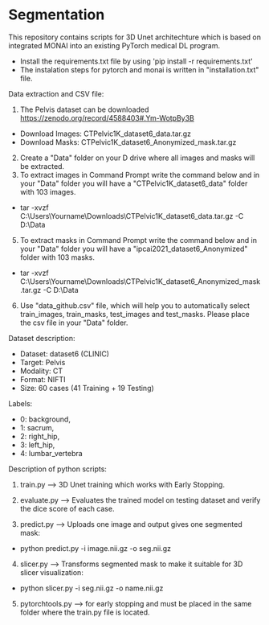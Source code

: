 # Segmentation

This repository contains scripts for 3D Unet architechture which is based on integrated MONAI into an existing PyTorch medical DL program. 

* Install the requirements.txt file by using 'pip install -r requirements.txt'
* The instalation steps for pytorch and monai is written in "installation.txt" file.

Data extraction and CSV file:
1) The Pelvis dataset can be downloaded https://zenodo.org/record/4588403#.Ym-WotpBy3B
* Download Images: CTPelvic1K_dataset6_data.tar.gz
* Download Masks: CTPelvic1K_dataset6_Anonymized_mask.tar.gz
2) Create a "Data" folder on your D drive where all images and masks will be extracted. 
3) To extract images in Command Prompt write the command below and in your "Data" folder you will have a "CTPelvic1K_dataset6_data" folder with 103 images.
* tar -xvzf C:\Users\Yourname\Downloads\CTPelvic1K_dataset6_data.tar.gz -C D:\Data
5) To extract masks in Command Prompt write the command below and in your "Data" folder you will have a "ipcai2021_dataset6_Anonymized" folder with 103 masks.
* tar -xvzf C:\Users\Yourname\Downloads\CTPelvic1K_dataset6_Anonymized_mask.tar.gz -C D:\Data
6) Use "data_github.csv" file, which will help you to automatically select train_images, train_masks, test_images and test_masks. Please place the csv file in your "Data" folder.


Dataset description:
* Dataset: dataset6 (CLINIC) 
* Target: Pelvis
* Modality: CT
* Format: NIFTI
* Size: 60 cases (41 Training + 19 Testing)

Labels: 
* 0: background, 
* 1: sacrum, 
* 2: right_hip, 
* 3: left_hip, 
* 4: lumbar_vertebra    




Description of python scripts:

1) train.py --> 3D Unet training which works with Early Stopping. 

2) evaluate.py --> Evaluates the trained model on testing dataset and verify the dice score of each case. 
 
3) predict.py --> Uploads one image and output gives one segmented mask: 
* python predict.py -i image.nii.gz -o seg.nii.gz
     
4) slicer.py -->  Transforms segmented mask to make it suitable for 3D slicer visualization: 
* python slicer.py -i seg.nii.gz -o name.nii.gz

5) pytorchtools.py --> for early stopping and must be placed in the same folder where the train.py file is located. 

